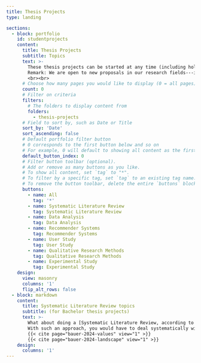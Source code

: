 ```yaml
---
title: Thesis Projects
type: landing

sections:
  - block: portfolio
    id: studentprojects
    content:
      title: Thesis Projects
      subtitle: Topics
      text: >-
        These thesis projects can be started at any time (including holidays) and can span over semester boundaries.
        Remark: We are open to new proposals in our research fields---if you are interested, feel free to contact us!
        <br><br>
      # Choose how many pages you would like to display (0 = all pages)
      count: 0
      # Filter on criteria
      filters:
        # The folders to display content from
        folders:
          - thesis-projects
      # Field to sort by, such as Date or Title
      sort_by: 'Date'
      sort_ascending: false
      # Default portfolio filter button
      # 0 corresponds to the first button below and so on
      # For example, 0 will default to showing all content as the first button below shows content with *any* tag
      default_button_index: 0
      # Filter button toolbar (optional).
      # Add or remove as many buttons as you like.
      # To show all content, set `tag` to "*".
      # To filter by a specific tag, set `tag` to an existing tag name.
      # To remove the button toolbar, delete the entire `buttons` block.
      buttons:
        - name: All
          tag: '*'
        - name: Systematic Literature Review
          tag: Systematic Literature Review
        - name: Data Analysis
          tag: Data Analysis
        - name: Recommender Systems
          tag: Recommender Systems
        - name: User Study
          tag: User Study
        - name: Qualitative Research Methods
          tag: Qualitative Research Methods
        - name: Experimental Study
          tag: Experimental Study
    design:
      view: masonry
      columns: '1'
      flip_alt_rows: false
  - block: markdown
    content:
      title: Systematic Literature Review topics
      subtitle: (for Bachelor thesis projects)
      text: >-
        What about doing a [Systematic Literature Review, according to Kitchenham](https://www.elsevier.com/__data/promis_misc/525444systematicreviewsguide.pdf)?
        With such an approach, you would have to deal systematically with literature---and keep it well organized. It requires finding literature, documenting the process, labeling publications according to a prepared set of criteria, extracting some content from the papers (again in a labeled way), and probably aggregating labels to have a coherent picture. Then you could "quantify" the labels à la: X\% of papers deal with subtopic A, Y\% deal with subtopic B, Z\% deal with both topics, etc. To get an impression of what such work looks like, here are examples of systematic literature reviews that we have done:<br><br>
        {{< cite page="bauer-2024-values" view="1" >}}
        {{< cite page="bauer-2024-landscape" view="1" >}}
    design:
      columns: '1'
---
```


